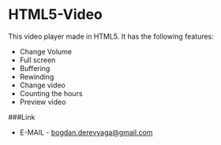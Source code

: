 # HTML5-Video

This video player made in HTML5. It has the following features:

  - Change Volume
  - Full screen 
  - Buffering
  - Rewinding
  - Change video
  - Counting the hours
  - Preview video

###Link
 - E-MAIL - bogdan.derevyaga@gmail.com
